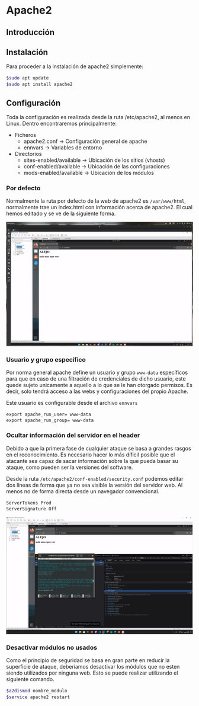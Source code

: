 # Apache2

## Introducción

## Instalación

Para proceder a la instalación de apache2 simplemente:

```bash
$sudo apt update
$sudo apt install apache2
```

## Configuración

Toda la configuración es realizada desde la ruta /etc/apache2, al menos en Linux. Dentro encontraremos principalmente:

+ Ficheros
    + apache2.conf -> Configuración general de apache
    + ennvars -> Variables de entorno
+ Directorios
    + sites-enabled/available -> Ubicación de los sitios  (vhosts)
    + conf-enabled/available -> Ubicación de las configuraciones
    + mods-enabled/available -> Ubicación de los módulos

### Por defecto

Normalmente la ruta por defecto de la web de apache2 es `/var/www/html`, normalmente trae un index.html con información acerca de apache2. El cual hemos editado y se ve de la siguiente forma.

![imagen1](/img/index-html.png)

### Usuario y grupo específico

Por norma general apache define un usuario y grupo `www-data` específicos para que en caso de una filtración de credenciales de dicho usuario, este quede sujeto unicamente a aquello a lo que se le han otorgado permisos. Es decir, solo tendrá acceso a las webs y configuraciones del propio Apache.

Este usuario es configurable desde el archivo `ennvars`

```
export apache_run_user= www-data
export apache_run_group= www-data
```

### Ocultar información del servidor en el header

Debido a que la primera fase de cualquier ataque se basa a grandes rasgos en el reconocimiento. Es necesario hacer lo más díficil posible que el atacante sea capaz de sacar información sobre la que pueda basar su ataque, como pueden ser la versiones del software.

Desde la ruta `/etc/apache2/conf-enabled/security.conf` podemos editar dos líneas de forma que ya no sea visible la versión del servidor web. Al menos no de forma directa desde un navegador convencional.

```
ServerTokens Prod
ServerSignature Off
```

![imagen2](/img/header-update.png)

### Desactivar módulos no usados

Como el principio de seguridad se basa en gran parte en reducir la superficie de ataque, deberíamos desactivar los módulos que no esten siendo utilizados por ninguna web. Esto se puede realizar utilizando el siguiente comando.

```bash
$a2dismod nombre_modulo
$service apache2 restart
```